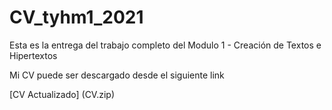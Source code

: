# CV_tyhm1_2021
Esta es la entrega del trabajo completo del Modulo 1 - Creación de Textos e Hipertextos 

<p>

Mi CV puede ser descargado desde el siguiente link
<p>
[CV Actualizado] (CV.zip)
